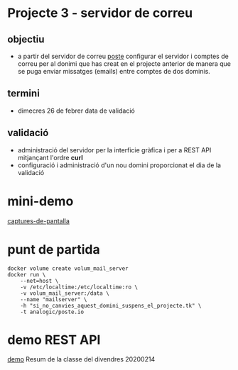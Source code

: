 # Projecte 3 - servidor de correu

## objectiu
- a partir del servidor de correu [poste](https://poste.io/) configurar el servidor i comptes de correu per al donimi que has creat en el projecte anterior de manera que se puga enviar missatges (emails) entre comptes de dos dominis.

## termini 
- dimecres 26 de febrer data de validació

## validació

- administració del servidor per la interficie gràfica i per a REST API mitjançant l'ordre **curl**
- configuració i administració d'un nou domini proporcionat el dia de la validació

# mini-demo
[captures-de-pantalla](./mail-files.zip)

# punt de partida
```
docker volume create volum_mail_server
docker run \
    --net=host \
    -v /etc/localtime:/etc/localtime:ro \
    -v volum_mail_server:/data \
    --name "mailserver" \
    -h "si_no_canvies_aquest_domini_suspens_el_projecte.tk" \
    -t analogic/poste.io
```

# demo REST API
[demo](./20200214-demo-rest-api-poste.io.txt) Resum de la classe del divendres 20200214

